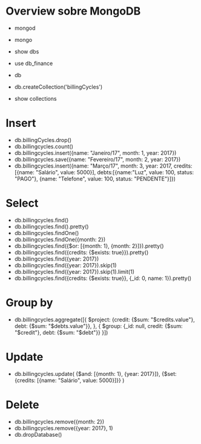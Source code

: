 # Overview sobre MongoDB

- mongod
- mongo
- show dbs
- use db_finance
- db

- db.createCollection('billingCycles')
- show collections

# Insert
- db.billingCycles.drop()
- db.billingcycles.count()
- db.billingcycles.insert({name: "Janeiro/17", month: 1, year: 2017})
- db.billingcycles.save({name: "Fevereiro/17", month: 2, year: 2017})
- db.billingcycles.insert({name: "Março/17", month: 3, year: 2017, credits:[{name: "Salário", value: 5000}], debts:[{name:"Luz", value: 100, status: "PAGO"}, {name: "Telefone", value: 100, status: "PENDENTE"}]})

# Select
- db.billingcycles.find()
- db.billingcycles.find().pretty()
- db.billingcycles.findOne()
- db.billingcycles.findOne({month: 2})
- db.billingcycles.find({$or: [{month: 1}, {month: 2}]}).pretty()
- db.billingcycles.find({credits: {$exists: true}}).pretty()
- db.billingcycles.find({year: 2017})
- db.billingcycles.find({year: 2017}).skip(1)
- db.billingcycles.find({year: 2017}).skip(1).limit(1)
- db.billingcycles.find({credits: {$exists: true}}, {_id: 0, name: 1}).pretty()

# Group by
- db.billingcycles.aggregate([{
	$project: {credit: {$sum: "$credits.value"}, debt: {$sum: "$debts.value"}},
	}, {
	$group: {_id: null, credit: {$sum: "$credit"}, debt: {$sum: "$debt"}}
}])

# Update
- db.billingcycles.update(
	{$and: [{month: 1}, {year: 2017}]},
	{$set: {credits: [{name: "Salário", value: 5000}]}}
)

# Delete
- db.billingcycles.remove({month: 2})
- db.billingcycles.remove({year: 2017}, 1)
- db.dropDatabase()

